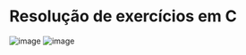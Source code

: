 # Resolução de exercícios em C

![image](https://github.com/user-attachments/assets/c4c42e9d-f585-401b-8019-0dcdfecb2778)
![image](https://github.com/user-attachments/assets/09f0f443-679a-4960-bbda-76e4114d2bd2)


